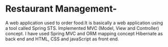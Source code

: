 # Restaurant Management-
A web application used to order food.It is basically a web application using a tool called Spring STS. Implemented MVC (Model, View and Controller) concept. I have used Spring MVC and ORM mapping concept Hibernate as back end and HTML, CSS and javaScript as front end.
